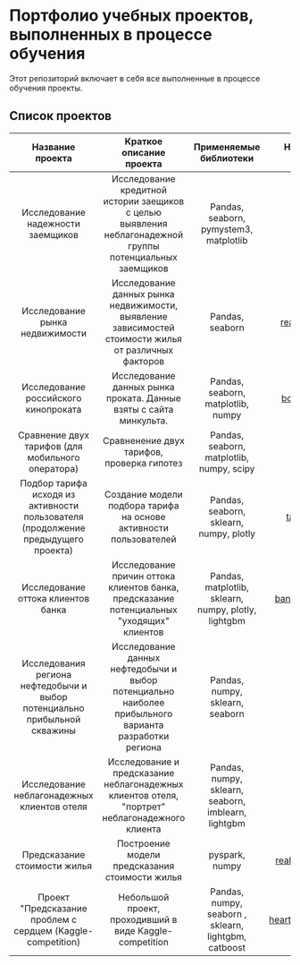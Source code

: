 # Портфолио учебных проектов, выполненных в процессе обучения

Этот репозиторий включает в себя все выполненные в процессе обучения проекты.

## Список проектов

| Название проекта      |Краткое описание проекта|Применяемые библиотеки      | Название папки в репозитории|Дата выполнения проекта|
|:---------------------:|:----------------------:|:---------------------------:|:---------------------------:|:---------------------------:|
| Исследование надежности заемщиков | Исследование кредитной истории заещиков с целью выявления неблагонадежной группы потенциальных заемщиков| Pandas, seaborn, pymystem3, matplotlib | [banks_project](https://github.com/Yakartem/portfolio/tree/main/banks_project)      |июнь 2021|
| Исследование рынка недвижимости | Исследование данных рынка недвижимости, выявление зависимостей стоимости жилья от различных факторов| Pandas, seaborn | [real_estate_research](https://github.com/Yakartem/portfolio/tree/main/real_estate_research)      |июль 2021|
| Исследование российского кинопроката | Исследование данных рынка проката. Данные взяты с сайта минкульта.| Pandas, seaborn, matplotlib, numpy | [box_office_research](https://github.com/Yakartem/portfolio/tree/main/box_office_research)      |июль 2021|
| Сравнение двух тарифов (для мобильного оператора) | Сравненение двух тарифов, проверка гипотез| Pandas, seaborn, matplotlib, numpy, scipy | [tariffs_compair](https://github.com/Yakartem/portfolio/tree/main/tariffs_compair)      |август 2021|
| Подбор тарифа исходя из активности пользователя (продолжение предыдущего проекта) | Создание модели подбора тарифа на основе активности пользователей| Pandas, seaborn, sklearn, numpy, plotly | [tariffs_predictions](https://github.com/Yakartem/portfolio/tree/main/tariffs_predictions)      |август 2021|
| Исследование оттока клиентов банка | Исследование причин оттока клиентов банка, предсказание потенциальных "уходящих" клиентов | Pandas, matplotlib, sklearn, numpy, plotly, lightgbm | [banks_clients_research](https://github.com/Yakartem/portfolio/tree/main/banks_clients_research)      | сентябрь 2021|
| Исследования региона нефтедобычи и выбор потенциально прибыльной скважины | Исследование данных нефтедобычи и выбор потенциально наиболее прибыльного варианта разработки региона | Pandas, numpy, sklearn, seaborn | [geo_project](https://github.com/Yakartem/portfolio/tree/main/geo_project)      |ноябрь 2021|
| Исследование неблагонадежных клиентов отеля | Исследование и предсказание неблагонадежных клиентов отеля, "портрет" неблагонадежного клиента | Pandas, numpy, sklearn, seaborn, imblearn, lightgbm | [hotels](https://github.com/Yakartem/portfolio/tree/main/hotels)      |декабрь 2021|
| Предсказание стоимости жилья | Построение модели предсказания стоимости жилья | pyspark, numpy | [real_estate_predictions](https://github.com/Yakartem/portfolio/tree/main/real_estate_predictions)      |март 2022|
| Проект "Предсказание проблем с сердцем (Kaggle-competition) | Небольшой проект, проходивший в виде Kaggle-competition | Pandas, numpy, seaborn , sklearn, lightgbm, catboost| [heart_diseases_prediction](https://github.com/Yakartem/portfolio/tree/main/heart_diseases_prediction)|май 2022|
